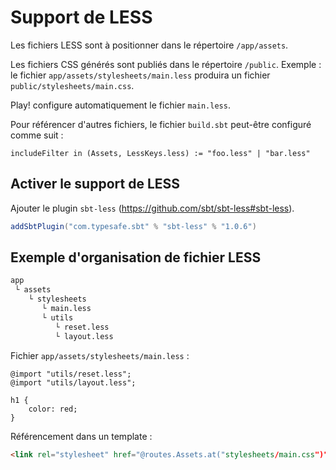 # Support de LESS

Les fichiers LESS sont à positionner dans le répertoire `/app/assets`.

Les fichiers CSS générés sont publiés dans le répertoire `/public`.
Exemple : le fichier `app/assets/stylesheets/main.less` produira un fichier `public/stylesheets/main.css`.

Play! configure automatiquement le fichier `main.less`.

Pour référencer d'autres fichiers, le fichier `build.sbt` peut-être configuré comme suit :

```
includeFilter in (Assets, LessKeys.less) := "foo.less" | "bar.less"
```

## Activer le support de LESS

Ajouter le plugin `sbt-less` (https://github.com/sbt/sbt-less#sbt-less).

```scala
addSbtPlugin("com.typesafe.sbt" % "sbt-less" % "1.0.6")
```

## Exemple d'organisation de fichier LESS

```bash
app
 └ assets
    └ stylesheets
       └ main.less
       └ utils
          └ reset.less
          └ layout.less
```

Fichier `app/assets/stylesheets/main.less` :

```less
@import "utils/reset.less";
@import "utils/layout.less";

h1 {
    color: red;
}
```

Référencement dans un template :
```html
<link rel="stylesheet" href="@routes.Assets.at("stylesheets/main.css")">
```

